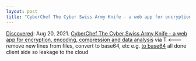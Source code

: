 ```yaml
---
layout: post
title: "CyberChef The Cyber Swiss Army Knife - a web app for encryption, encoding, compression and data analysis"
---
```

[Discovered](http://rolandtanglao.com/2020/07/29/p1-blogthis-checkvist-list-links-to-blog/): Aug 20, 2021. [CyberChef The Cyber Swiss Army Knife - a web app for encryption, encoding, compression and data analysis](https://github.com/gchq/CyberChef) via T   <--- remove new lines from files, convert to base64, etc e.g. [to base64](https://gchq.github.io/CyberChef/#recipe=To_Base64('A-Za-z0-9%2B/%3D')) all done client side so leakage to the cloud
